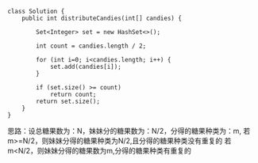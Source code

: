 ```
class Solution {
    public int distributeCandies(int[] candies) {
        
        Set<Integer> set = new HashSet<>();

        int count = candies.length / 2;

        for (int i=0; i<candies.length; i++) {
            set.add(candies[i]);
        }

        if (set.size() >= count)
            return count;
        return set.size();
    }
}

```

思路：设总糖果数为：N，妹妹分的糖果数为：N/2，分得的糖果种类为：m,
若m>=N/2，则妹妹分得的糖果种类为N/2,且分得的糖果种类没有重复的
若m<N/2，则妹妹分得的糖果数为m,分得的糖果种类有重复的